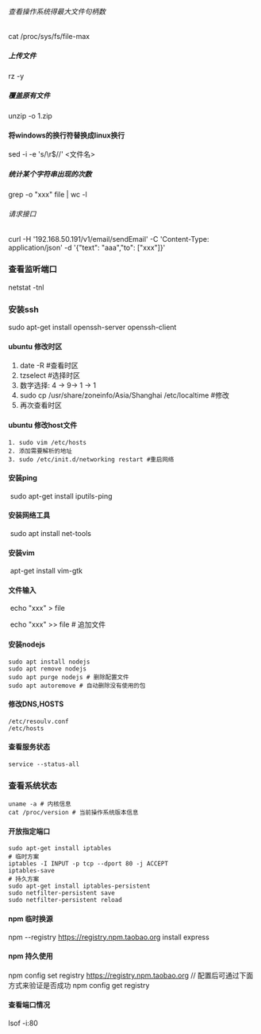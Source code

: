 ###### 查看操作系统得最大文件句柄数
cat /proc/sys/fs/file-max 
##### 上传文件
rz -y
##### 覆盖原有文件
unzip -o 1.zip
#### 将windows的换行符替换成linux换行
sed -i -e 's/\r$//' <文件名>

##### 统计某个字符串出现的次数

grep -o "xxx" file | wc -l

###### 请求接口

curl  -H '192.168.50.191/v1/email/sendEmail' -C 'Content-Type: application/json' -d '{"text": "aaa","to": ["xxx"]}'

### 查看监听端口

netstat -tnl

### 安装ssh

sudo apt-get install openssh-server openssh-client 

#### ubuntu 修改时区

1. date -R #查看时区
2. tzselect #选择时区
3. 数字选择: 4 -> 9-> 1 -> 1
4. sudo cp /usr/share/zoneinfo/Asia/Shanghai  /etc/localtime #修改
5. 再次查看时区

#### ubuntu 修改host文件

	1. sudo vim /etc/hosts
	2. 添加需要解析的地址
	3. sudo /etc/init.d/networking restart #重启网络

#### 安装ping

​	sudo apt-get install iputils-ping

#### 安装网络工具

​	sudo apt install net-tools

#### 安装vim

​	apt-get install vim-gtk

#### 文件输入

​	echo "xxx" > file

​	echo "xxx" >> file # 追加文件

#### 安装nodejs

```
sudo apt install nodejs
sudo apt remove nodejs
sudo apt purge nodejs # 删除配置文件
sudo apt autoremove # 自动删除没有使用的包
```

#### 修改DNS,HOSTS

```
/etc/resoulv.conf
/etc/hosts
```

#### 查看服务状态

```
service --status-all
```

### 查看系统状态

```
uname -a # 内核信息
cat /proc/version # 当前操作系统版本信息
```

#### 开放指定端口

```
sudo apt-get install iptables
# 临时方案
iptables -I INPUT -p tcp --dport 80 -j ACCEPT
iptables-save
# 持久方案
sudo apt-get install iptables-persistent
sudo netfilter-persistent save
sudo netfilter-persistent reload
```


#### npm 临时换源
npm --registry https://registry.npm.taobao.org install express

#### npm 持久使用
npm config set registry https://registry.npm.taobao.org
// 配置后可通过下面方式来验证是否成功
npm config get registry

#### 查看端口情况

lsof -i:80
